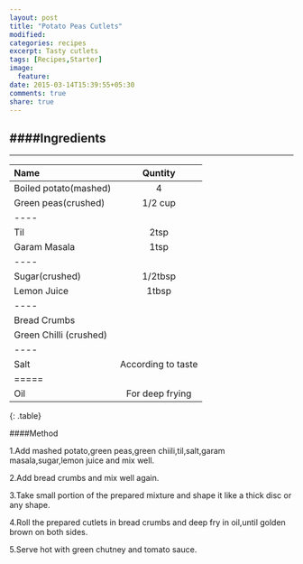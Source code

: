 ```yaml
---
layout: post
title: "Potato Peas Cutlets"
modified:
categories: recipes
excerpt: Tasty cutlets
tags: [Recipes,Starter]
image:
  feature:
date: 2015-03-14T15:39:55+05:30
comments: true
share: true
---
```

####Ingredients
-------------------------------
-------------------------------

| Name    | Quntity|
|:--------|:-------:|
| Boiled potato(mashed) | 4   |
| Green peas(crushed)| 1/2 cup   |
|----
|Til | 2tsp   |
|Garam Masala |  1tsp |
|----
| Sugar(crushed)| 1/2tbsp   |
| Lemon Juice|1tbsp    |
|----
|Bread Crumbs||
|Green Chilli (crushed)||
|----
|Salt |According to taste|
|=====
|Oil|For deep frying|
{: .table}


####Method

1.Add mashed potato,green peas,green chiili,til,salt,garam masala,sugar,lemon juice and mix well.

2.Add bread crumbs and mix well again.

3.Take small portion of the prepared mixture and shape it like a thick disc or any shape.

4.Roll the prepared cutlets in bread crumbs and deep fry in oil,until golden brown on both sides.

5.Serve hot with green chutney and tomato sauce.
